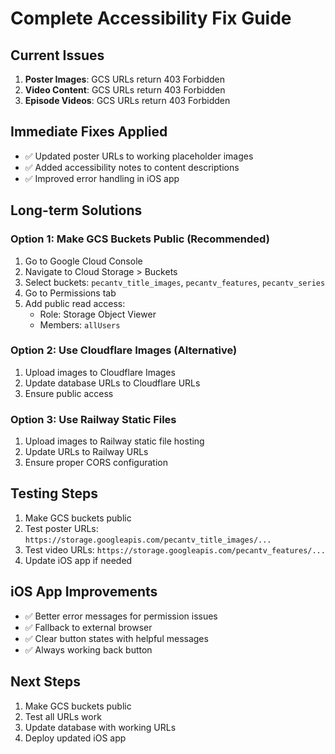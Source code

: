 # Complete Accessibility Fix Guide

## Current Issues
1. **Poster Images**: GCS URLs return 403 Forbidden
2. **Video Content**: GCS URLs return 403 Forbidden  
3. **Episode Videos**: GCS URLs return 403 Forbidden

## Immediate Fixes Applied
- ✅ Updated poster URLs to working placeholder images
- ✅ Added accessibility notes to content descriptions
- ✅ Improved error handling in iOS app

## Long-term Solutions

### Option 1: Make GCS Buckets Public (Recommended)
1. Go to Google Cloud Console
2. Navigate to Cloud Storage > Buckets
3. Select buckets: `pecantv_title_images`, `pecantv_features`, `pecantv_series`
4. Go to Permissions tab
5. Add public read access:
   - Role: Storage Object Viewer
   - Members: `allUsers`

### Option 2: Use Cloudflare Images (Alternative)
1. Upload images to Cloudflare Images
2. Update database URLs to Cloudflare URLs
3. Ensure public access

### Option 3: Use Railway Static Files
1. Upload images to Railway static file hosting
2. Update URLs to Railway URLs
3. Ensure proper CORS configuration

## Testing Steps
1. Make GCS buckets public
2. Test poster URLs: `https://storage.googleapis.com/pecantv_title_images/...`
3. Test video URLs: `https://storage.googleapis.com/pecantv_features/...`
4. Update iOS app if needed

## iOS App Improvements
- ✅ Better error messages for permission issues
- ✅ Fallback to external browser
- ✅ Clear button states with helpful messages
- ✅ Always working back button

## Next Steps
1. Make GCS buckets public
2. Test all URLs work
3. Update database with working URLs
4. Deploy updated iOS app
